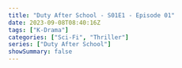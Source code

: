 ```yaml
---
title: "Duty After School - S01E1 - Episode 01"
date: 2023-09-08T08:40:16Z
tags: ["K-Drama"]
categories: ["Sci-Fi", "Thriller"]
series: ["Duty After School"]
showSummary: false
---
```



<mux-player stream-type="on-demand"
  src="https://kp3d-my.sharepoint.com/personal/ryoo_kp3d_onmicrosoft_com/_layouts/15/download.aspx?share=EUL8m34ZIJtBu_GBdU_03IMB8b2gS9sKHRJLWa2vjj_4Dg" prefer-playback="mse" controls>
  </mux-player>
  
  
  <script src="https://cdn.jsdelivr.net/npm/@mux/mux-player"></script>
  
 <script id="iPgYLFr7844hd8kXRIIxbYm01nAU201SdIEC61knZtbr00" type="application/ld+json">
 {
  "@context": "https://schema.org/",
  "@type": "VideoObject",
  "name": "Duty After School - S01E1 - Episode 01",
  "contentUrl": "https://stream.mux.com/iPgYLFr7844hd8kXRIIxbYm01nAU201SdIEC61knZtbr00.m3u8",
  "thumbnailUrl": "https://www.themoviedb.org/t/p/original/kPByE44764Hdad972h2GK301a8k.jpg?width=314&fit_mode=preserve&time=25",
  "uploadDate": "2023-09-08T08:40:16Z",
}

</script>